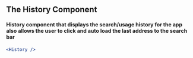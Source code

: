 ## The History Component
#### History component that displays the search/usage history for the app also allows the user to click and auto load the last address to the search bar
```jsx static
<History />
```